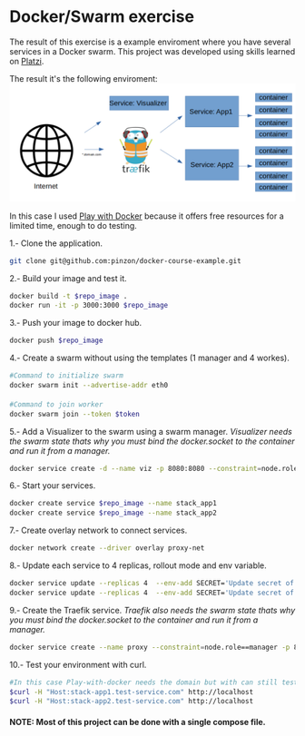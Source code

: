# Docker/Swarm exercise
The result of this exercise is a example enviroment where you have several  services in a Docker swarm. This project was developed using skills learned on [Platzi](https://platzi.com/cursos/docker-swarm/ "Platzi").

The result it's the following enviroment:
[![Diagram](https://raw.githubusercontent.com/pinzon/docker-course-example/master/pictures/diagram.png "Diagram")](https://raw.githubusercontent.com/pinzon/docker-course-example/master/pictures/diagram.png "Diagram")

In this case I used [Play with Docker](https://labs.play-with-docker.com/ "Play with Docker") because it offers free resources for a limited time, enough to do testing.

1.- Clone the application.
```sh
git clone git@github.com:pinzon/docker-course-example.git
```

2.- Build your image and test it. 
```sh
docker build -t $repo_image .
docker run -it -p 3000:3000 $repo_image
```

3.- Push your image to docker hub.
```sh
docker push $repo_image
```

4.- Create a swarm without using the templates (1 manager and 4 workes).
```sh
#Command to initialize swarm
docker swarm init --advertise-addr eth0

#Command to join worker
docker swarm join --token $token
```

5.- Add a Visualizer to the swarm using a swarm manager. *Visualizer needs the swarm state thats why you must bind the docker.socket to the container and run it from a manager.*
```sh
docker service create -d --name viz -p 8080:8080 --constraint=node.role==manager --mount=type=bind,src=/var/run/docker.sock,dst=/var/run/docker.sock dockersamples/visualizer
```

6.- Start your services.
```sh
docker create service $repo_image --name stack_app1
docker create service $repo_image --name stack_app2
```

7.- Create overlay network to connect services.

```sh
docker network create --driver overlay proxy-net
```

8.- Update each service to 4 replicas, rollout mode and env variable.
```sh
docker service update --replicas 4  --env-add SECRET='Update secret of service 1' --update-parallelism 2 --label-add traefik.port=3000 --network-add proxy-net stack_app1 
docker service update --replicas 4  --env-add SECRET='Update secret of service 2' --update-parallelism 2 --label-add traefik.port=3000 --network-add proxy-net stack_app2 
```

9.- Create the Traefik service. *Traefik also needs the swarm state thats why you must bind the docker.socket to the container and run it from a manager.*
```sh
docker service create --name proxy --constraint=node.role==manager -p 80:80 -p 9090:8080 --mount type=bind,src=/var/run/docker.sock,dst=/var/run/docker.sock --network proxy-net traefik --docker --docker.swarmMode --docker.domain=test-service.com --docker.watch --api
```

10.- Test your environment with curl.
```sh
#In this case Play-with-docker needs the domain but with can still test the access to the services using Curl
$curl -H "Host:stack-app1.test-service.com" http://localhost
$curl -H "Host:stack-app2.test-service.com" http://localhost
```

#### NOTE: Most of this project can be done with a single compose file.